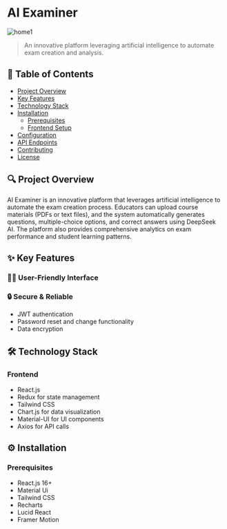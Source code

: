 # AI Examiner

![home1](https://github.com/user-attachments/assets/7a3776e6-bf69-4489-aa89-a06c8066d554)

> An innovative platform leveraging artificial intelligence to automate exam creation and analysis.

## 📑 Table of Contents
- [Project Overview](#project-overview)
- [Key Features](#key-features)
- [Technology Stack](#technology-stack)
- [Installation](#installation)
  - [Prerequisites](#prerequisites)
  - [Frontend Setup](#frontend-setup)
- [Configuration](#configuration)
- [API Endpoints](#api-endpoints)
- [Contributing](#contributing)
- [License](#license)

## 🔍 Project Overview
AI Examiner is an innovative platform that leverages artificial intelligence to automate the exam creation process. Educators can upload course materials (PDFs or text files), and the system automatically generates questions, multiple-choice options, and correct answers using DeepSeek AI. The platform also provides comprehensive analytics on exam performance and student learning patterns.

## ✨ Key Features

### 👨‍💻 User-Friendly Interface

### 🔒 Secure & Reliable
- JWT authentication
- Password reset and change functionality
- Data encryption

## 🛠️ Technology Stack

### Frontend
- React.js
- Redux for state management
- Tailwind CSS
- Chart.js for data visualization
- Material-UI for UI components
- Axios for API calls

## ⚙️ Installation

### Prerequisites
- React.js 16+
- Material Ui
- Tailwind CSS
- Recharts
- Lucid React
- Framer Motion

